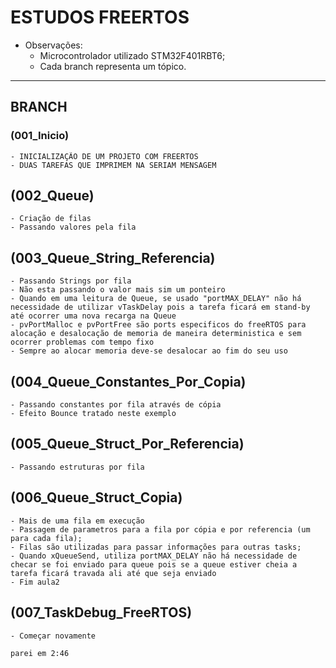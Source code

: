 # ESTUDOS FREERTOS 
- Observações:
    - Microcontrolador utilizado  STM32F401RBT6;
    - Cada branch representa um tópico.
___

## BRANCH

### (001_Inicio)
    - INICIALIZAÇÃO DE UM PROJETO COM FREERTOS 
    - DUAS TAREFAS QUE IMPRIMEM NA SERIAM MENSAGEM 

## (002_Queue)
    - Criação de filas
    - Passando valores pela fila

## (003_Queue_String_Referencia)
    - Passando Strings por fila 
    - Não esta passando o valor mais sim um ponteiro 
    - Quando em uma leitura de Queue, se usado "portMAX_DELAY" não há necessidade de utilizar vTaskDelay pois a tarefa ficará em stand-by até ocorrer uma nova recarga na Queue
    - pvPortMalloc e pvPortFree são ports especificos do freeRTOS para alocação e desalocação de memoria de maneira deterministica e sem ocorrer problemas com tempo fixo
    - Sempre ao alocar memoria deve-se desalocar ao fim do seu uso 

## (004_Queue_Constantes_Por_Copia)
    - Passando constantes por fila através de cópia 
    - Efeito Bounce tratado neste exemplo

## (005_Queue_Struct_Por_Referencia)
    - Passando estruturas por fila 

## (006_Queue_Struct_Copia)
    - Mais de uma fila em execução
    - Passagem de parametros para a fila por cópia e por referencia (um para cada fila);
    - Filas são utilizadas para passar informações para outras tasks;
    - Quando xQueueSend, utiliza portMAX_DELAY não há necessidade de checar se foi enviado para queue pois se a queue estiver cheia a tarefa ficará travada ali até que seja enviado 
    - Fim aula2

## (007_TaskDebug_FreeRTOS)
    - Começar novamente 

    parei em 2:46
    
